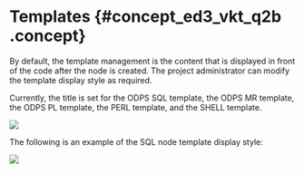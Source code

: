 # Templates {#concept_ed3_vkt_q2b .concept}

By default, the template management is the content that is displayed in front of the code after the node is created. The project administrator can modify the template display style as required.

Currently, the title is set for the ODPS SQL template, the ODPS MR template, the ODPS PL template, the PERL template, and the SHELL template.

![](http://static-aliyun-doc.oss-cn-hangzhou.aliyuncs.com/assets/img/16341/15525331578395_en-US.png)

The following is an example of the SQL node template display style:

![](http://static-aliyun-doc.oss-cn-hangzhou.aliyuncs.com/assets/img/16341/15525331578396_en-US.png)

